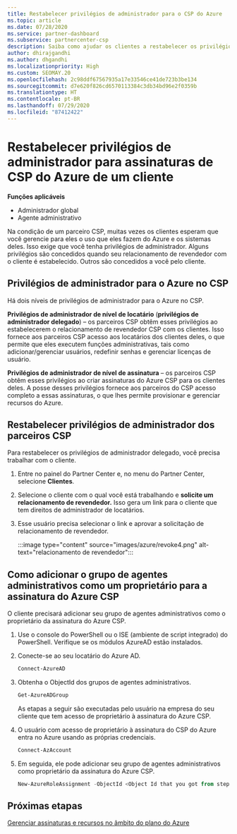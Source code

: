 ```yaml
---
title: Restabelecer privilégios de administrador para o CSP do Azure
ms.topic: article
ms.date: 07/28/2020
ms.service: partner-dashboard
ms.subservice: partnercenter-csp
description: Saiba como ajudar os clientes a restabelecer os privilégios de administrador de um parceiro para que ele possa ajudar a gerenciar as assinaturas de CSP do Azure de um cliente.
author: dhirajgandhi
ms.author: dhgandhi
ms.localizationpriority: High
ms.custom: SEOMAY.20
ms.openlocfilehash: 2c98ddf67567935a17e33546ce41de723b3be134
ms.sourcegitcommit: d7e620f826cd6570113384c3db34bd96e2f0359b
ms.translationtype: HT
ms.contentlocale: pt-BR
ms.lasthandoff: 07/29/2020
ms.locfileid: "87412422"
---
```

# <a name="reinstate-admin-privileges-for-a-customers-azure-csp-subscriptions"></a>Restabelecer privilégios de administrador para assinaturas de CSP do Azure de um cliente  

**Funções aplicáveis**

- Administrador global
- Agente administrativo

Na condição de um parceiro CSP, muitas vezes os clientes esperam que você gerencie para eles o uso que eles fazem do Azure e os sistemas deles. Isso exige que você tenha privilégios de administrador. Alguns privilégios são concedidos quando seu relacionamento de revendedor com o cliente é estabelecido. Outros são concedidos a você pelo cliente.

## <a name="admin-privileges-for-azure-in-csp"></a>Privilégios de administrador para o Azure no CSP

Há dois níveis de privilégios de administrador para o Azure no CSP.

**Privilégios de administrador de nível de locatário** (**privilégios de administrador delegado**) – os parceiros CSP obtêm esses privilégios ao estabelecerem o relacionamento de revendedor CSP com os clientes. Isso fornece aos parceiros CSP acesso aos locatários dos clientes deles, o que permite que eles executem funções administrativas, tais como adicionar/gerenciar usuários, redefinir senhas e gerenciar licenças de usuário.

**Privilégios de administrador de nível de assinatura** – os parceiros CSP obtêm esses privilégios ao criar assinaturas do Azure CSP para os clientes deles. A posse desses privilégios fornece aos parceiros do CSP acesso completo a essas assinaturas, o que lhes permite provisionar e gerenciar recursos do Azure.

## <a name="reinstate-csp-partners-admin-privileges"></a>Restabelecer privilégios de administrador dos parceiros CSP

Para restabelecer os privilégios de administrador delegado, você precisa trabalhar com o cliente.

1. Entre no painel do Partner Center e, no menu do Partner Center, selecione **Clientes**.

2. Selecione o cliente com o qual você está trabalhando e **solicite um relacionamento de revendedor.** Isso gera um link para o cliente que tem direitos de administrador de locatários.

3. Esse usuário precisa selecionar o link e aprovar a solicitação de relacionamento de revendedor.

   :::image type="content" source="images/azure/revoke4.png" alt-text="relacionamento de revendedor":::

## <a name="adding-the-admin-agents-group-as-an-owner-for-the-azure-csp-subscription"></a>Como adicionar o grupo de agentes administrativos como um proprietário para a assinatura do Azure CSP

O cliente precisará adicionar seu grupo de agentes administrativos como o proprietário da assinatura do Azure CSP.

1. Use o console do PowerShell ou o ISE (ambiente de script integrado) do PowerShell. Verifique se os módulos AzureAD estão instalados.

2. Conecte-se ao seu locatário do Azure AD.

   ```powershell
   Connect-AzureAD
   ```

3. Obtenha o ObjectId dos grupos de agentes administrativos.

   ```powershell
   Get-AzureADGroup
   ```
   As etapas a seguir são executadas pelo usuário na empresa do seu cliente que tem acesso de proprietário à assinatura do Azure CSP.

4. O usuário com acesso de proprietário à assinatura do CSP do Azure entra no Azure usando as próprias credenciais.

   ```powershell
   Connect-AzAccount
   ```

5. Em seguida, ele pode adicionar seu grupo de agentes administrativos como proprietário da assinatura do Azure CSP.

    ```powershell
    New-AzureRoleAssignment -ObjectId <Object Id that you got from step 3> -RoleDefinitionName Owner -Scope "/subscriptions/<SubscriptionId of CSP subscription>"
    ```

## <a name="next-steps"></a>Próximas etapas

[Gerenciar assinaturas e recursos no âmbito do plano do Azure](azure-plan-manage.md)
